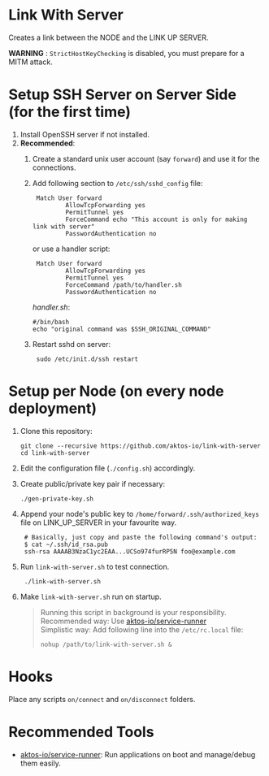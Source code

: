 # Link With Server

Creates a link between the NODE and the LINK UP SERVER.

**WARNING** : `StrictHostKeyChecking` is disabled, you must prepare for a MITM attack.


# Setup SSH Server on Server Side (for the first time)

1. Install OpenSSH server if not installed.
2. **Recommended**:
    1. Create a standard unix user account (say `forward`) and use it for the connections.
    2. Add following section to `/etc/ssh/sshd_config` file:

            Match User forward
                    AllowTcpForwarding yes
                    PermitTunnel yes
                    ForceCommand echo "This account is only for making link with server"
                    PasswordAuthentication no

        or use a handler script:
        
            Match User forward
                    AllowTcpForwarding yes
                    PermitTunnel yes
                    ForceCommand /path/to/handler.sh
                    PasswordAuthentication no
                    
        *handler.sh*:

           #/bin/bash
           echo "original command was $SSH_ORIGINAL_COMMAND"

    3. Restart sshd on server:

            sudo /etc/init.d/ssh restart


# Setup per Node (on every node deployment)

1. Clone this repository:

       git clone --recursive https://github.com/aktos-io/link-with-server
       cd link-with-server

2. Edit the configuration file (`./config.sh`) accordingly.

3. Create public/private key pair if necessary:

       ./gen-private-key.sh

4. Append your node's public key to `/home/forward/.ssh/authorized_keys` file on LINK_UP_SERVER in your favourite way.

        # Basically, just copy and paste the following command's output:
        $ cat ~/.ssh/id_rsa.pub
        ssh-rsa AAAAB3NzaC1yc2EAA...UCSo974furRP5N foo@example.com  

5. Run `link-with-server.sh` to test connection.

        ./link-with-server.sh

5. Make `link-with-server.sh` run on startup.

    > Running this script in background is your responsibility. <br />
    > Recommended way: Use [aktos-io/service-runner](https://github.com/aktos-io/service-runner) <br />
    > Simplistic way:  Add following line into the `/etc/rc.local` file:
    >
    >     nohup /path/to/link-with-server.sh &
    >


# Hooks

Place any scripts `on/connect` and `on/disconnect` folders.

# Recommended Tools

* [aktos-io/service-runner](https://github.com/aktos-io/service-runner): Run applications on boot and manage/debug them easily.
